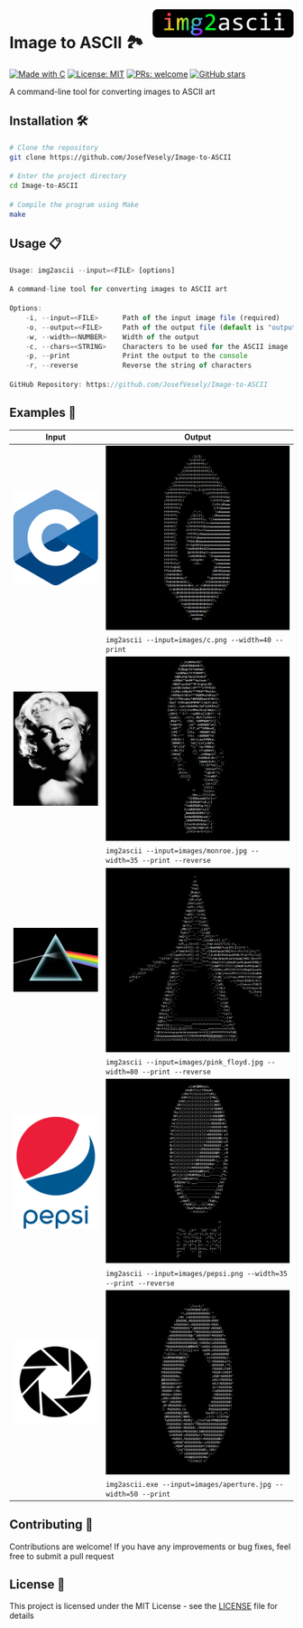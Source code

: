 <img src="img2ascii.png" align="right" width="250">

# Image to ASCII 🏞️

[![Made with C](https://img.shields.io/badge/Made%20with-C-blue.svg)](https://opensource.org/licenses/MIT)
[![License: MIT](https://img.shields.io/badge/License-MIT-orange.svg)](https://opensource.org/licenses/MIT)
[![PRs: welcome](https://img.shields.io/badge/PRs:-welcome-limegreen.svg)](https://shields.io/)
[![GitHub stars](https://img.shields.io/github/stars/JosefVesely/Image-to-ASCII.svg?style=social&label=Star&maxAge=2592000)](https://github.com/JosefVesely/Image-to-ASCII)


A command-line tool for converting images to ASCII art

## Installation 🛠️

```sh
# Clone the repository
git clone https://github.com/JosefVesely/Image-to-ASCII

# Enter the project directory
cd Image-to-ASCII

# Compile the program using Make
make
```

## Usage 📋

```js
Usage: img2ascii --input=<FILE> [options]

A command-line tool for converting images to ASCII art

Options:
    -i, --input=<FILE>      Path of the input image file (required)
    -o, --output=<FILE>     Path of the output file (default is "output.txt")
    -w, --width=<NUMBER>    Width of the output
    -c, --chars=<STRING>    Characters to be used for the ASCII image
    -p, --print             Print the output to the console
    -r, --reverse           Reverse the string of characters
    
GitHub Repository: https://github.com/JosefVesely/Image-to-ASCII
```

## Examples 🌟

|                     Input                     |                                 Output                                 |
|-----------------------------------------------|------------------------------------------------------------------------|
| <img src="images/c.png" width="300">          | <img src="examples/ascii-c.png" width="500">                           |
|                                               | `img2ascii --input=images/c.png --width=40 --print`                    |
| <img src="images/monroe.jpg" width="300">     | <img src="examples/ascii-monroe.png" width="500">                      |
|                                               | `img2ascii --input=images/monroe.jpg --width=35 --print --reverse`     |
| <img src="images/pink_floyd.jpg" width="300"> | <img src="examples/ascii-pink_floyd.png" width="500">                  |
|                                               | `img2ascii --input=images/pink_floyd.jpg --width=80 --print --reverse` |
| <img src="images/pepsi.png" width="300">      | <img src="examples/ascii-pepsi.png" width="500">                       |
|                                               | `img2ascii --input=images/pepsi.png --width=35 --print --reverse`      |
| <img src="images/aperture.jpg" width="300">   | <img src="examples/ascii-aperture.png" width="500">                    |
|                                               | `img2ascii.exe --input=images/aperture.jpg --width=50 --print`         |

## Contributing 🤝

Contributions are welcome! If you have any improvements or bug fixes, feel free to submit a pull request

## License 📄

This project is licensed under the MIT License - see the [LICENSE](https://github.com/JosefVesely/Image-to-ASCII/blob/main/LICENSE) file for details